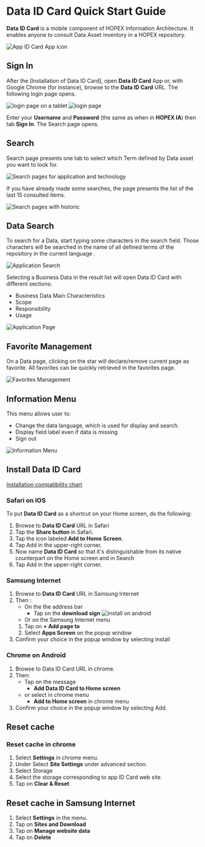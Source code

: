 # Data ID Card Quick Start Guide

**Data ID Card** is a mobile component of HOPEX Information Architecture. It enables anyone to consult Data Asset inventory in a HOPEX repository.

![App ID Card App icon](images/QSG-AppLogo.png) 

## Sign In

After the [Installation of Data ID Card], open **Data ID Card** App or, with Google Chrome (for instance), browse to the **Data ID Card** URL. The following login page opens.

![login page on a tablet](images/QSG-TabletLoginPage.png)  ![login page](images/QSG-PhoneLoginPage.png)

Enter your **Username** and **Password** (the same as when in **HOPEX IA**) then tab **Sign In**. The Search page opens.

## Search

Search page presents one tab to select which Term defined by Data asset you want to look for.

![Search pages for application and technology](images/QSG-SearchPages.png)
 
If you have already made some searches, the page presents the list of the last 15 consulted items.

![Search pages with historic](images/QSG-SearchPagesWithHistoric.png)

## Data Search

To search for a Data, start typing some characters in the search field. Those characters will be searched in the name of all defined terms of the repository in the current language .


![Application Search](images/QSG-SearchPageApplication.png)

Selecting a Business Data in the result list will open Data ID Card with different sections:
- Business Data Main Characteristics
- Scope
- Responsibility
- Usage

![Application Page](images/QSG-ApplicationPage.png)


## Favorite Management

On a Data page, clicking on the star will declare/remove current page as favorite. All favorites can be quickly retrieved in the favorites page.

![Favorites Management](images/QSG-FavoritesManagement.png)
 
## Information Menu

This menu allows user to:
- Change the data language, which is used for display and search.
- Display field label even if data is missing
- Sign out

![Information Menu](images/QSG-InformationMenu.png)

## Install Data ID Card

[Installation compatibility chart](https://caniuse.com/#feat=serviceworkers)

### Safari on IOS

To put **Data ID Card** as a shortcut on your Home screen, do the following:

1.	Browse to **Data ID Card** URL in Safari
1.	Tap the **Share button** in Safari.
1.	Tap the icon labeled **Add to Home Screen**.
1.	Tap Add in the upper-right corner.
1.	Now name **Data ID Card** so that it's distinguishable from its native counterpart on the Home screen and in Search
1.	Tap Add in the upper-right corner.

### Samsung Internet

1.	Browse to **Data ID Card** URL in Samsung Internet
1.	Then :
	- On the the address bar 
		- Tap on the **download sign** ![install on android](images/QSG-SamsungLoginPage.png)  
	- Or on the Samsung Internet menu 
	1.	Tap on **+ Add page to**
	1.	Select **Apps Screen** on the popup window
1.	Confirm your choice in the popup window by selecting Install

### Chrome on Android

1.	Browse to Data ID Card URL in chrome.
1.	Then:
	- Tap on the message
		- **Add Data ID Card to Home screen**
	- or select in chrome menu 
		- **Add to Home screen** in chrome menu
1.	Confirm your choice in the popup window by selecting Add.

## Reset cache

### Reset cache in chrome

1.	Select **Settings** in chrome menu.
1.	Under Select **Site Settings** under advanced section.
1.	Select Storage
1.	Select the storage corresponding to app ID Card web site.
1.	Tap on **Clear & Reset**

## Reset cache in Samsung Internet

1.	Select **Settings** in the menu.
1.	Tap on **Sites and Download**
1.	Tap on **Manage website data**
1.	Tap on **Delete**
